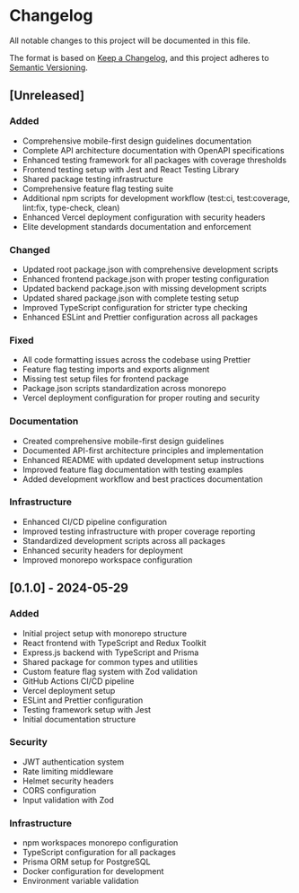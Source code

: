 # Changelog

All notable changes to this project will be documented in this file.

The format is based on [Keep a Changelog](https://keepachangelog.com/en/1.0.0/),
and this project adheres to [Semantic Versioning](https://semver.org/spec/v2.0.0.html).

## [Unreleased]

### Added
- Comprehensive mobile-first design guidelines documentation
- Complete API architecture documentation with OpenAPI specifications
- Enhanced testing framework for all packages with coverage thresholds
- Frontend testing setup with Jest and React Testing Library
- Shared package testing infrastructure
- Comprehensive feature flag testing suite
- Additional npm scripts for development workflow (test:ci, test:coverage, lint:fix, type-check, clean)
- Enhanced Vercel deployment configuration with security headers
- Elite development standards documentation and enforcement

### Changed
- Updated root package.json with comprehensive development scripts
- Enhanced frontend package.json with proper testing configuration
- Updated backend package.json with missing development scripts
- Updated shared package.json with complete testing setup
- Improved TypeScript configuration for stricter type checking
- Enhanced ESLint and Prettier configuration across all packages

### Fixed
- All code formatting issues across the codebase using Prettier
- Feature flag testing imports and exports alignment
- Missing test setup files for frontend package
- Package.json scripts standardization across monorepo
- Vercel deployment configuration for proper routing and security

### Documentation
- Created comprehensive mobile-first design guidelines
- Documented API-first architecture principles and implementation
- Enhanced README with updated development setup instructions
- Improved feature flag documentation with testing examples
- Added development workflow and best practices documentation

### Infrastructure
- Enhanced CI/CD pipeline configuration
- Improved testing infrastructure with proper coverage reporting
- Standardized development scripts across all packages
- Enhanced security headers for deployment
- Improved monorepo workspace configuration

## [0.1.0] - 2024-05-29

### Added
- Initial project setup with monorepo structure
- React frontend with TypeScript and Redux Toolkit
- Express.js backend with TypeScript and Prisma
- Shared package for common types and utilities
- Custom feature flag system with Zod validation
- GitHub Actions CI/CD pipeline
- Vercel deployment setup
- ESLint and Prettier configuration
- Testing framework setup with Jest
- Initial documentation structure

### Security
- JWT authentication system
- Rate limiting middleware
- Helmet security headers
- CORS configuration
- Input validation with Zod

### Infrastructure
- npm workspaces monorepo configuration
- TypeScript configuration for all packages
- Prisma ORM setup for PostgreSQL
- Docker configuration for development
- Environment variable validation
